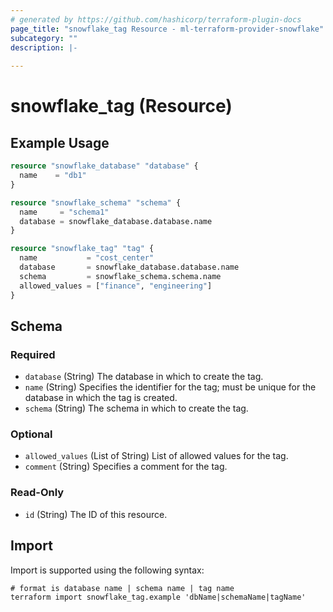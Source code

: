 ```yaml
---
# generated by https://github.com/hashicorp/terraform-plugin-docs
page_title: "snowflake_tag Resource - ml-terraform-provider-snowflake"
subcategory: ""
description: |-
  
---
```


# snowflake_tag (Resource)



## Example Usage

```terraform
resource "snowflake_database" "database" {
  name    = "db1"
}

resource "snowflake_schema" "schema" {
  name     = "schema1"
  database = snowflake_database.database.name
}

resource "snowflake_tag" "tag" {
  name           = "cost_center"
  database       = snowflake_database.database.name
  schema         = snowflake_schema.schema.name
  allowed_values = ["finance", "engineering"]
}
```

<!-- schema generated by tfplugindocs -->
## Schema

### Required

- `database` (String) The database in which to create the tag.
- `name` (String) Specifies the identifier for the tag; must be unique for the database in which the tag is created.
- `schema` (String) The schema in which to create the tag.

### Optional

- `allowed_values` (List of String) List of allowed values for the tag.
- `comment` (String) Specifies a comment for the tag.

### Read-Only

- `id` (String) The ID of this resource.

## Import

Import is supported using the following syntax:

```shell
# format is database name | schema name | tag name
terraform import snowflake_tag.example 'dbName|schemaName|tagName'
```
